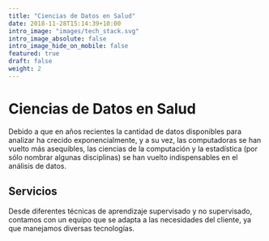 ```yaml
---
title: "Ciencias de Datos en Salud"
date: 2018-11-28T15:14:39+10:00
intro_image: "images/tech_stack.svg"
intro_image_absolute: false
intro_image_hide_on_mobile: false
featured: true
draft: false
weight: 2
---
```


# Ciencias de Datos en Salud

Debido a que en años recientes la cantidad de datos disponibles para analizar ha crecido exponencialmente, y a su vez, las computadoras se han vuelto más asequibles, las ciencias de la computación y la estadística (por sólo nombrar algunas disciplinas) se han vuelto indispensables en el análisis de datos.

## Servicios

Desde diferentes técnicas de aprendizaje supervisado y no supervisado, contamos con un equipo que se adapta a las necesidades del cliente, ya que manejamos diversas tecnologías.

<!-- ![Technology stack](/dxandi/images/tech_stack.svg) -->